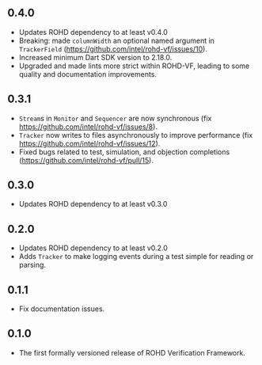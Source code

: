 ## 0.4.0
- Updates ROHD dependency to at least v0.4.0
- Breaking: made `columnWidth` an optional named argument in `TrackerField` (https://github.com/intel/rohd-vf/issues/10).
- Increased minimum Dart SDK version to 2.18.0.
- Upgraded and made lints more strict within ROHD-VF, leading to some quality and documentation improvements.

## 0.3.1
- `Stream`s in `Monitor` and `Sequencer` are now synchronous (fix https://github.com/intel/rohd-vf/issues/8).
- `Tracker` now writes to files asynchronously to improve performance (fix https://github.com/intel/rohd-vf/issues/12).
- Fixed bugs related to test, simulation, and objection completions (https://github.com/intel/rohd-vf/pull/15).

## 0.3.0
- Updates ROHD dependency to at least v0.3.0

## 0.2.0
- Updates ROHD dependency to at least v0.2.0
- Adds `Tracker` to make logging events during a test simple for reading or parsing.

## 0.1.1

- Fix documentation issues.

## 0.1.0

- The first formally versioned release of ROHD Verification Framework.
